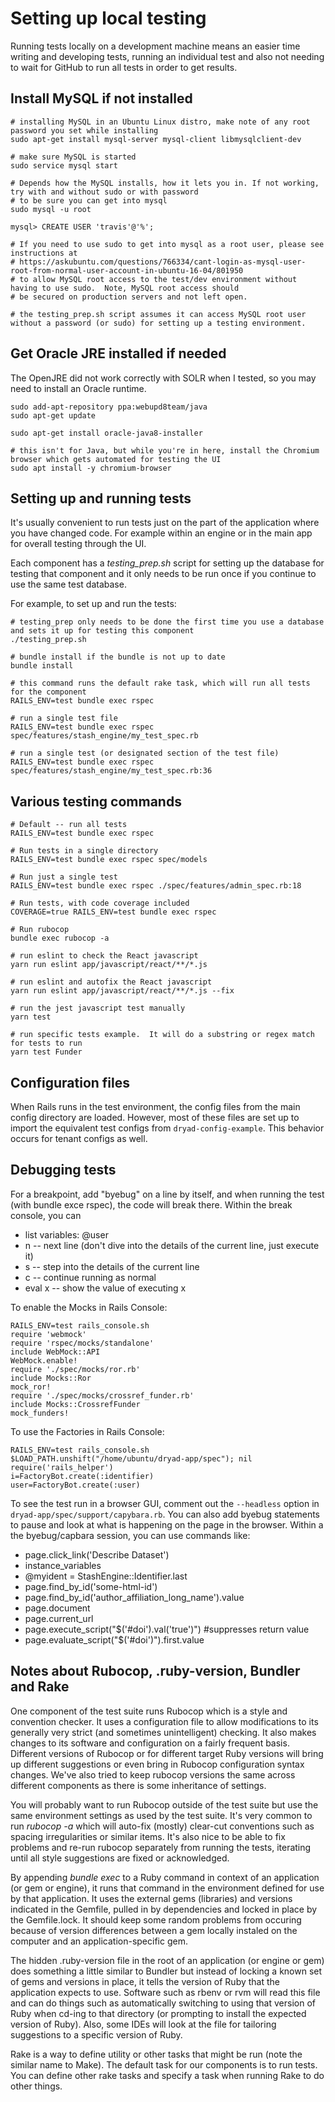 
# Setting up local testing

Running tests locally on a development machine means an easier time writing and developing tests, running an individual test and
also not needing to wait for GitHub to run all tests in order to get results.

## Install MySQL if not installed

```
# installing MySQL in an Ubuntu Linux distro, make note of any root password you set while installing
sudo apt-get install mysql-server mysql-client libmysqlclient-dev

# make sure MySQL is started
sudo service mysql start

# Depends how the MySQL installs, how it lets you in. If not working, try with and without sudo or with password
# to be sure you can get into mysql
sudo mysql -u root

mysql> CREATE USER 'travis'@'%';

# If you need to use sudo to get into mysql as a root user, please see instructions at 
# https://askubuntu.com/questions/766334/cant-login-as-mysql-user-root-from-normal-user-account-in-ubuntu-16-04/801950
# to allow MySQL root access to the test/dev environment without having to use sudo.  Note, MySQL root access should
# be secured on production servers and not left open.

# the testing_prep.sh script assumes it can access MySQL root user without a password (or sudo) for setting up a testing environment.
```

## Get Oracle JRE installed if needed

The OpenJRE did not work correctly with SOLR when I tested, so you may need to install an Oracle runtime.

```
sudo add-apt-repository ppa:webupd8team/java
sudo apt-get update

sudo apt-get install oracle-java8-installer

# this isn't for Java, but while you're in here, install the Chromium browser which gets automated for testing the UI
sudo apt install -y chromium-browser
```

## Setting up and running tests

It's usually convenient to run tests just on the part of the application where you have changed code.  For example
within an engine or in the main app for overall testing through the UI.

Each component has a *testing_prep.sh* script for setting up the database for testing that component and it only needs to be run once
if you continue to use the same test database.

For example, to set up and run the tests:

```
# testing_prep only needs to be done the first time you use a database and sets it up for testing this component
./testing_prep.sh

# bundle install if the bundle is not up to date
bundle install

# this command runs the default rake task, which will run all tests for the component
RAILS_ENV=test bundle exec rspec

# run a single test file
RAILS_ENV=test bundle exec rspec spec/features/stash_engine/my_test_spec.rb

# run a single test (or designated section of the test file)
RAILS_ENV=test bundle exec rspec spec/features/stash_engine/my_test_spec.rb:36
```

## Various testing commands

```
# Default -- run all tests
RAILS_ENV=test bundle exec rspec

# Run tests in a single directory
RAILS_ENV=test bundle exec rspec spec/models

# Run just a single test
RAILS_ENV=test bundle exec rspec ./spec/features/admin_spec.rb:18

# Run tests, with code coverage included
COVERAGE=true RAILS_ENV=test bundle exec rspec

# Run rubocop
bundle exec rubocop -a

# run eslint to check the React javascript
yarn run eslint app/javascript/react/**/*.js

# run eslint and autofix the React javascript
yarn run eslint app/javascript/react/**/*.js --fix

# run the jest javascript test manually
yarn test

# run specific tests example.  It will do a substring or regex match for tests to run
yarn test Funder
```

## Configuration files

When Rails runs in the test environment, the config files from the
main config directory are loaded. However, most of these files are set
up to import the equivalent test configs from
`dryad-config-example`. This behavior occurs for tenant configs as well.

## Debugging tests

For a breakpoint, add "byebug" on a line by itself, and when running
the test (with bundle exce rspec), the code will break there. Within the break console, you can
- list variables: @user
- n -- next line (don't dive into the details of the current line, just execute it)
- s -- step into the details of the current line
- c -- continue running as normal
- eval x -- show the value of executing x

To enable the Mocks in Rails Console:
```
RAILS_ENV=test rails_console.sh
require 'webmock'
require 'rspec/mocks/standalone'
include WebMock::API
WebMock.enable!
require './spec/mocks/ror.rb'
include Mocks::Ror
mock_ror!
require './spec/mocks/crossref_funder.rb'
include Mocks::CrossrefFunder
mock_funders!
```

To use the Factories in Rails Console:
```
RAILS_ENV=test rails_console.sh
$LOAD_PATH.unshift("/home/ubuntu/dryad-app/spec"); nil
require('rails_helper')
i=FactoryBot.create(:identifier)
user=FactoryBot.create(:user)
```

To see the test run in a browser GUI, comment out the
`--headless` option in `dryad-app/spec/support/capybara.rb`. You can
also add byebug statements to pause and look at what is happening on
the page in the browser. Within a the byebug/capbara session, you can
use commands like:
- page.click_link('Describe Dataset')
- instance_variables
- @myident = StashEngine::Identifier.last
- page.find_by_id('some-html-id')
- page.find_by_id('author_affiliation_long_name').value
- page.document
- page.current_url
- page.execute_script("$('#doi').val('true')") #suppresses return value
- page.evaluate_script("$('#doi')").first.value
  

## Notes about Rubocop, .ruby-version, Bundler and Rake

One component of the test suite runs Rubocop which is a style and convention checker.  It uses a configuration
file to allow modifications to its generally very strict (and sometimes unintelligent) checking.  It also
makes changes to its software and configuration on a fairly frequent basis.  Different versions
of Rubocop or for different target Ruby versions
will bring up different suggestions or even bring in Rubocop configuration syntax changes.  We've also tried
to keep rubocop versions the same across different components as there is some inheritance of settings.

You will probably want to run Rubocop outside of the test suite but use the same environment settings as used
by the test suite.  It's very common to run *rubocop -a* which will auto-fix (mostly) clear-cut conventions such as
spacing irregularities or similar items.  It's also nice to be able to fix problems and re-run rubocop
separately from running the tests, iterating until all style suggestions are fixed or acknowledged.

By appending *bundle exec* to a Ruby command in context of an application (or gem or engine), it runs that command
in the environment defined for use by that application.  It uses the external gems (libraries) and versions indicated in
the Gemfile, pulled in by dependencies and locked in place by the Gemfile.lock.  It should keep some random problems
from occuring because of version differences between a gem locally instaled on the computer and an
application-specific gem.

The hidden .ruby-version file in the root of an application (or engine or gem) does something a little similar to Bundler
but instead of locking a known set of gems and versions in place, it tells the version of Ruby that the application
expects to use.  Software such as rbenv or rvm will read this file and can do things such as automatically switching
to using that version of Ruby when cd-ing to that directory (or prompting to install the expected version of Ruby).
Also, some IDEs will look at the file for tailoring suggestions to a specific version of Ruby.

Rake is a way to define utility or other tasks that might be run (note the similar name to Make).  The default task for our
components is to run tests.  You can define other rake tasks and specify a task when running Rake to do other things.

